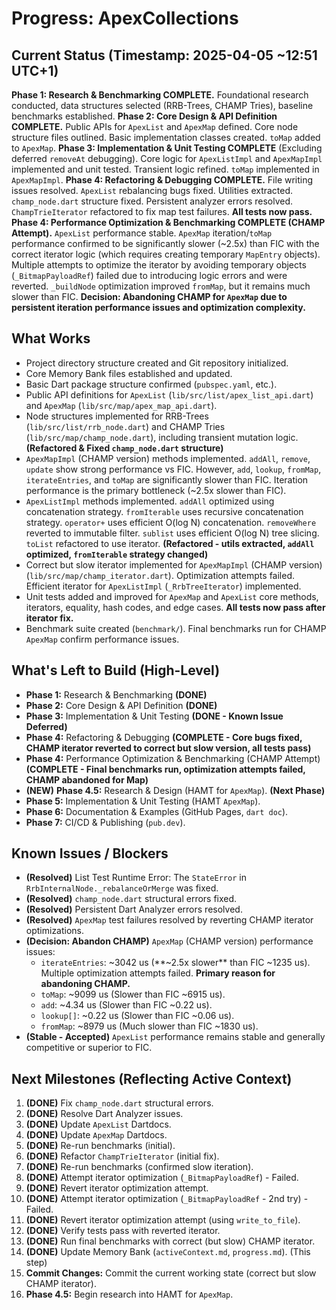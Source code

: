 # Progress: ApexCollections

## Current Status (Timestamp: 2025-04-05 ~12:51 UTC+1)

**Phase 1: Research & Benchmarking COMPLETE.** Foundational research conducted, data structures selected (RRB-Trees, CHAMP Tries), baseline benchmarks established.
**Phase 2: Core Design & API Definition COMPLETE.** Public APIs for `ApexList` and `ApexMap` defined. Core node structure files outlined. Basic implementation classes created. `toMap` added to `ApexMap`.
**Phase 3: Implementation & Unit Testing COMPLETE** (Excluding deferred `removeAt` debugging). Core logic for `ApexListImpl` and `ApexMapImpl` implemented and unit tested. Transient logic refined. `toMap` implemented in `ApexMapImpl`.
**Phase 4: Refactoring & Debugging COMPLETE.** File writing issues resolved. `ApexList` rebalancing bugs fixed. Utilities extracted. `champ_node.dart` structure fixed. Persistent analyzer errors resolved. `ChampTrieIterator` refactored to fix map test failures. **All tests now pass.**
**Phase 4: Performance Optimization & Benchmarking COMPLETE (CHAMP Attempt).** `ApexList` performance stable. `ApexMap` iteration/`toMap` performance confirmed to be significantly slower (~2.5x) than FIC with the correct iterator logic (which requires creating temporary `MapEntry` objects). Multiple attempts to optimize the iterator by avoiding temporary objects (`_BitmapPayloadRef`) failed due to introducing logic errors and were reverted. `_buildNode` optimization improved `fromMap`, but it remains much slower than FIC. **Decision: Abandoning CHAMP for `ApexMap` due to persistent iteration performance issues and optimization complexity.**

## What Works

-   Project directory structure created and Git repository initialized.
-   Core Memory Bank files established and updated.
-   Basic Dart package structure confirmed (`pubspec.yaml`, etc.).
-   Public API definitions for `ApexList` (`lib/src/list/apex_list_api.dart`) and `ApexMap` (`lib/src/map/apex_map_api.dart`).
-   Node structures implemented for RRB-Trees (`lib/src/list/rrb_node.dart`) and CHAMP Tries (`lib/src/map/champ_node.dart`), including transient mutation logic. **(Refactored & Fixed `champ_node.dart` structure)**
-   `ApexMapImpl` (CHAMP version) methods implemented. `addAll`, `remove`, `update` show strong performance vs FIC. However, `add`, `lookup`, `fromMap`, `iterateEntries`, and `toMap` are significantly slower than FIC. Iteration performance is the primary bottleneck (~2.5x slower than FIC).
-   `ApexListImpl` methods implemented. `addAll` optimized using concatenation strategy. `fromIterable` uses recursive concatenation strategy. `operator+` uses efficient O(log N) concatenation. `removeWhere` reverted to immutable filter. `sublist` uses efficient O(log N) tree slicing. `toList` refactored to use iterator. **(Refactored - utils extracted, `addAll` optimized, `fromIterable` strategy changed)**
-   Correct but slow iterator implemented for `ApexMapImpl` (CHAMP version) (`lib/src/map/champ_iterator.dart`). Optimization attempts failed. Efficient iterator for `ApexListImpl` (`_RrbTreeIterator`) implemented.
-   Unit tests added and improved for `ApexMap` and `ApexList` core methods, iterators, equality, hash codes, and edge cases. **All tests now pass after iterator fix.**
-   Benchmark suite created (`benchmark/`). Final benchmarks run for CHAMP `ApexMap` confirm performance issues.

## What's Left to Build (High-Level)

-   **Phase 1:** Research & Benchmarking **(DONE)**
-   **Phase 2:** Core Design & API Definition **(DONE)**
-   **Phase 3:** Implementation & Unit Testing **(DONE - Known Issue Deferred)**
-   **Phase 4:** Refactoring & Debugging **(COMPLETE - Core bugs fixed, CHAMP iterator reverted to correct but slow version, all tests pass)**
-   **Phase 4:** Performance Optimization & Benchmarking (CHAMP Attempt) **(COMPLETE - Final benchmarks run, optimization attempts failed, CHAMP abandoned for Map)**
-   **(NEW)** **Phase 4.5:** Research & Design (HAMT for `ApexMap`). **(Next Phase)**
-   **Phase 5:** Implementation & Unit Testing (HAMT `ApexMap`).
-   **Phase 6:** Documentation & Examples (GitHub Pages, `dart doc`).
-   **Phase 7:** CI/CD & Publishing (`pub.dev`).

## Known Issues / Blockers

-   **(Resolved)** List Test Runtime Error: The `StateError` in `RrbInternalNode._rebalanceOrMerge` was fixed.
-   **(Resolved)** `champ_node.dart` structural errors fixed.
-   **(Resolved)** Persistent Dart Analyzer errors resolved.
-   **(Resolved)** `ApexMap` test failures resolved by reverting CHAMP iterator optimizations.
-   **(Decision: Abandon CHAMP)** `ApexMap` (CHAMP version) performance issues:
    -   `iterateEntries`: ~3042 us (**~2.5x slower** than FIC ~1235 us). Multiple optimization attempts failed. **Primary reason for abandoning CHAMP.**
    -   `toMap`: ~9099 us (Slower than FIC ~6915 us).
    -   `add`: ~4.34 us (Slower than FIC ~0.22 us).
    -   `lookup[]`: ~0.22 us (Slower than FIC ~0.06 us).
    -   `fromMap`: ~8979 us (Much slower than FIC ~1830 us).
-   **(Stable - Accepted)** `ApexList` performance remains stable and generally competitive or superior to FIC.

## Next Milestones (Reflecting Active Context)

 1.  **(DONE)** Fix `champ_node.dart` structural errors.
 2.  **(DONE)** Resolve Dart Analyzer issues.
 3.  **(DONE)** Update `ApexList` Dartdocs.
 4.  **(DONE)** Update `ApexMap` Dartdocs.
 5.  **(DONE)** Re-run benchmarks (initial).
 6.  **(DONE)** Refactor `ChampTrieIterator` (initial fix).
 7.  **(DONE)** Re-run benchmarks (confirmed slow iteration).
 8.  **(DONE)** Attempt iterator optimization (`_BitmapPayloadRef`) - Failed.
 9.  **(DONE)** Revert iterator optimization attempt.
10. **(DONE)** Attempt iterator optimization (`_BitmapPayloadRef` - 2nd try) - Failed.
11. **(DONE)** Revert iterator optimization attempt (using `write_to_file`).
12. **(DONE)** Verify tests pass with reverted iterator.
13. **(DONE)** Run final benchmarks with correct (but slow) CHAMP iterator.
14. **(DONE)** Update Memory Bank (`activeContext.md`, `progress.md`). (This step)
15. **Commit Changes:** Commit the current working state (correct but slow CHAMP iterator).
16. **Phase 4.5:** Begin research into HAMT for `ApexMap`.